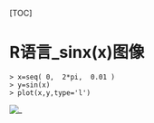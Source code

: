 [TOC]

# R语言_sinx(x)图像

```
> x=seq( 0,  2*pi,  0.01 ) 
> y=sin(x)
> plot(x,y,type='l')
```

![_](D:\grwlwd\github\mrwd\img_src\1-2018-07-07-r-1.png)﻿

